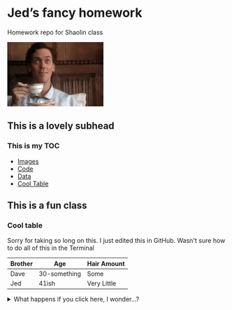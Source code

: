# Jed’s fancy homework

Homework repo for Shaolin class

![/images/tenor-172827175.gif][image-1]

## This is a lovely subhead

### This is my TOC

- [Images][1]
- [Code][2]
- [Data][3]
- [Cool Table](#-cool-table)

## This is a fun class

### Cool table

Sorry for taking so long on this.  I just edited this in GitHub. Wasn't sure how to do all of this in the Terminal

| Brother | Age | Hair Amount|
|---------|-----|------------|
| Dave | 30-something | Some |
| Jed | 41ish | Very Little|

<details>

<summary>What happens if you click here, I wonder...?</summary>

### Yahaha! You found me

![/images/tenor-49822184.gif][image-2]

</details>

[1]:	/images "Images"
[2]:	/code "Code"
[3]:	/data "Data"

[image-1]:	/images/tenor-172827175.gif
[image-2]:	/images/tenor-49822184.gif